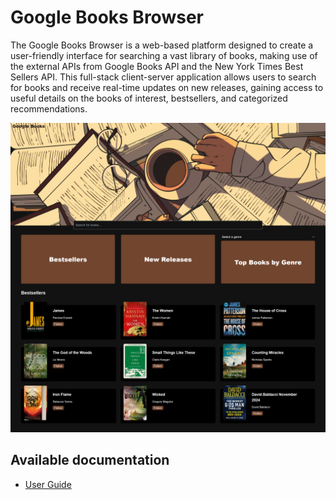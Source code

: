 # Google Books Browser
The Google Books Browser is a web-based platform designed to create a user-friendly interface for searching a vast library of books, making use of the external APIs from Google Books API and the New York Times Best Sellers API. 
This full-stack client-server application allows users to search for books and receive real-time updates on new releases, gaining access to useful details on the books of interest, bestsellers, and categorized recommendations.

<img src="assets/bestsellers.png"/>

## Available documentation

- [User Guide](assets/Google%20Books%20Browser%20User%20Guide.pdf)
